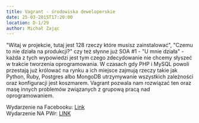 ```yaml
---
title: Vagrant - środowiska deweloperskie
date: 25-03-2015T17:20:00
location: D-1/29
author: Michał Zając
---
```

"Witaj w projekcie, tutaj jest 128 rzeczy które musisz zainstalować", "Czemu to nie działa na produkcji?" czy też słynne już SOA #1 - "U mnie działa" - każda z tych wypowiedzi jest tym czego zdecydowanie nie chcemy słyszeć w trakcie tworzenia oprogramowania.
W czasach gdy PHP i MySQL powoli przestają już królować na rynku a ich miejsce zajmują rzeczy takie jak Python, Ruby, Postgres albo MongoDB utrzymywanie wszystkich zależności oraz konfiguracji jest koszmarem. Vagrant pozwala nam rozwiązać ten oraz masę innych problemów związanych z grupową pracą nad oprogramowaniem.

Wydarzenie na Facebooku: <a href="https://www.facebook.com/events/806419489405080/">Link</a><br />
Wydarzenie NA PWr: <a href="http://www.napwr.pl/wydarzenie/2125,vagrant-srodowiska-deweloperskie/">LINK</a>

